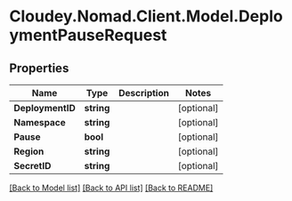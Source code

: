 # Cloudey.Nomad.Client.Model.DeploymentPauseRequest

## Properties

Name | Type | Description | Notes
------------ | ------------- | ------------- | -------------
**DeploymentID** | **string** |  | [optional] 
**Namespace** | **string** |  | [optional] 
**Pause** | **bool** |  | [optional] 
**Region** | **string** |  | [optional] 
**SecretID** | **string** |  | [optional] 

[[Back to Model list]](../README.md#documentation-for-models) [[Back to API list]](../README.md#documentation-for-api-endpoints) [[Back to README]](../README.md)

